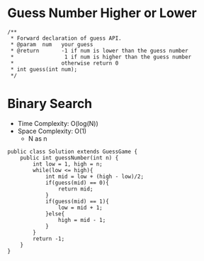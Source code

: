 # Guess Number Higher or Lower

```
/**
 * Forward declaration of guess API.
 * @param  num   your guess
 * @return 	     -1 if num is lower than the guess number
 *			      1 if num is higher than the guess number
 *               otherwise return 0
 * int guess(int num);
 */
```

# Binary Search

- Time Complexity: O(log(N))
- Space Complexity: O(1)
  - N as n

```
public class Solution extends GuessGame {
    public int guessNumber(int n) {
        int low = 1, high = n;
        while(low <= high){
            int mid = low + (high - low)/2;
            if(guess(mid) == 0){
                return mid;
            }
            if(guess(mid) == 1){
                low = mid + 1;
            }else{
                high = mid - 1;
            }
        }
        return -1;
    }
}
```
